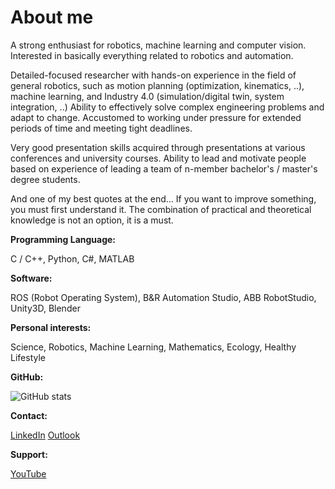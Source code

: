 # About me

A strong enthusiast for robotics, machine learning and computer vision. Interested in basically everything related to robotics and automation.

Detailed-focused researcher with hands-on experience in the field of general robotics, such as motion planning (optimization, kinematics, ..), machine learning, and Industry 4.0 (simulation/digital twin, system integration, ..) Ability to effectively solve complex engineering problems and adapt to change. Accustomed to working under pressure for extended periods of time and meeting tight deadlines.

Very good presentation skills acquired through presentations at various conferences and university courses. Ability to lead and motivate people based on experience of leading a team of n-member bachelor's / master's degree students.

And one of my best quotes at the end...
If you want to improve something, you must first understand it. The combination of practical and theoretical knowledge is not an option, it is a must.

**Programming Language:**

C / C++, Python, C#, MATLAB

**Software:**

ROS (Robot Operating System), B&R Automation Studio, ABB RobotStudio, Unity3D, Blender

**Personal interests:**

Science, Robotics, Machine Learning, Mathematics, Ecology, Healthy Lifestyle

**GitHub:**

![GitHub stats](https://github-readme-stats.vercel.app/api?username=rparak&include_all_commits=true)

**Contact:**

[LinkedIn](https://www.linkedin.com/in/roman-parak-53960910a/) [Outlook](mailto:Roman.Parak@outlook.com)

**Support:**

[YouTube](https://www.youtube.com/c/RomanParak)

